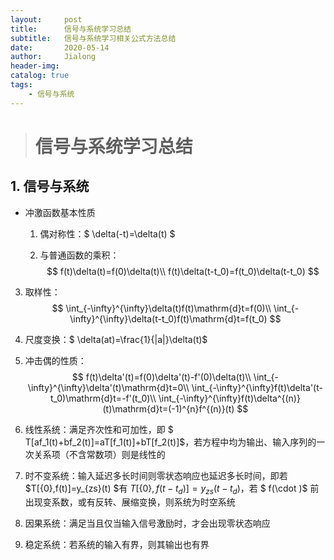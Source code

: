 ```yaml
---
layout:     post
title:      信号与系统学习总结
subtitle:   信号与系统学习相关公式方法总结
date:       2020-05-14
author:     Jialong
header-img: 
catalog: true
tags:
    - 信号与系统
---
```


> # 信号与系统学习总结

## 1.  信号与系统

- 冲激函数基本性质

  1. 偶对称性：$ \delta(-t)=\delta(t) $  

  2. 与普通函数的乘积：
     $$
     f(t)\delta(t)=f(0)\delta(t)\\
     f(t)\delta(t-t_0)=f(t_0)\delta(t-t_0)
     $$
     
3. 取样性：
     $$
     \int_{-\infty}^{\infty}\delta(t)f(t)\mathrm{d}t=f(0)\\
     \int_{-\infty}^{\infty}\delta(t-t_0)f(t)\mathrm{d}t=f(t_0)
     $$
  
4. 尺度变换：$ \delta(at)=\frac{1}{|a|}\delta(t)$ 
  
5. 冲击偶的性质：
     $$
     f(t)\delta'(t)=f(0)\delta'(t)-f'(0)\delta(t)\\
     \int_{-\infty}^{\infty}\delta'(t)\mathrm{d}t=0\\
     \int_{-\infty}^{\infty}f(t)\delta'(t-t_0)\mathrm{d}t=-f'(t_0)\\
     \int_{-\infty}^{\infty}f(t)\delta^{(n)}(t)\mathrm{d}t=(-1)^{n}f^{(n)}(t)
     $$
     
     
  6. 线性系统：满足齐次性和可加性，即 $ T[af_1(t)+bf_2(t)]=aT[f_1(t)]+bT[f_2(t)]$，若方程中均为输出、输入序列的一次关系项（不含常数项）则是线性的
  
  7. 时不变系统：输入延迟多长时间则零状态响应也延迟多长时间，即若 $T[\{0\},f(t)]=y_{zs}(t) $有 $T[\{0\},f(t-t_d)]=y_{zs}(t-t_d)$，若 $ f(\cdot )$ 前出现变系数，或有反转、展缩变换，则系统为时空系统
  
  8. 因果系统：满足当且仅当输入信号激励时，才会出现零状态响应
  
  9. 稳定系统：若系统的输入有界，则其输出也有界

